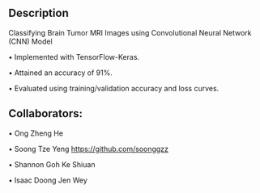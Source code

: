 ## Description

Classifying Brain Tumor MRI Images using Convolutional Neural Network (CNN) Model

• Implemented with TensorFlow-Keras.

• Attained an accuracy of 91%.

• Evaluated using training/validation accuracy and loss curves.

## Collaborators:

• Ong Zheng He

• Soong Tze Yeng https://github.com/soonggzz

• Shannon Goh Ke Shiuan

• Isaac Doong Jen Wey
